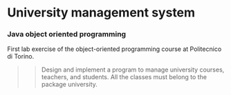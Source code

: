 # University management system
### Java object oriented programming

First lab exercise of the object-oriented programming course at Politecnico di Torino.

>> Design and implement a program to manage university courses, teachers, and students.
>> All the classes must belong to the package university. 
